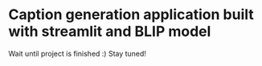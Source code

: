 # Caption generation application built with streamlit and BLIP model

Wait until project is finished :) Stay tuned!
